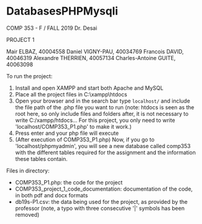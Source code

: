 # DatabasesPHPMysqli
COMP 353 - F / FALL 2019
Dr. Desai

PROJECT 1

Mair ELBAZ, 40004558
Daniel VIGNY-PAU, 40034769
Francois DAVID, 40046319
Alexandre THERRIEN, 40057134
Charles-Antoine GUITE, 40063098

To run the project:

1) Install and open XAMPP and start both Apache and MySQL
2) Place all the project files in C:\xampp\htdocs
3) Open your browser and in the search bar type `localhost/` and include the file path of the .php file you want to run (note: htdocs is seen as the root here, so only include files and folders after, it is not necessary to write C:/xampp/htdocs... For this project, you only need to write 'localhost/COMP353_P1.php' to make it work.)
4) Press enter and your php file will execute
5) (After execution of COMP353_P1.php) Now, if you go to 'localhost/phpmyadmin', you will see a new database called comp353 with the different tables required for the assignment and the information these tables contain.

Files in directory:
- COMP353_P1.php: the code for the project
- COMP353_project_1_code_documentation: documentation of the code, in both pdf and docx formats
- db19s-P1.csv: the data being used for the project, as provided by the professor (note, a typo with three consecutive '|' symbols has been removed)
